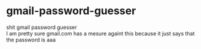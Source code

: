 # gmail-password-guesser
shit gmail password guesser \
I am pretty sure gmail.com has a mesure againt this because it just says that the password is aaa 
